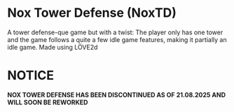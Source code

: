 # Nox Tower Defense (NoxTD)

A tower defense-que game but with a twist: The player only has one tower and the game follows a quite a few idle game features, making it partially an idle game.
Made using LÖVE2d

# NOTICE
**NOX TOWER DEFENSE HAS BEEN DISCONTINUED AS OF 21.08.2025 AND WILL SOON BE REWORKED**
